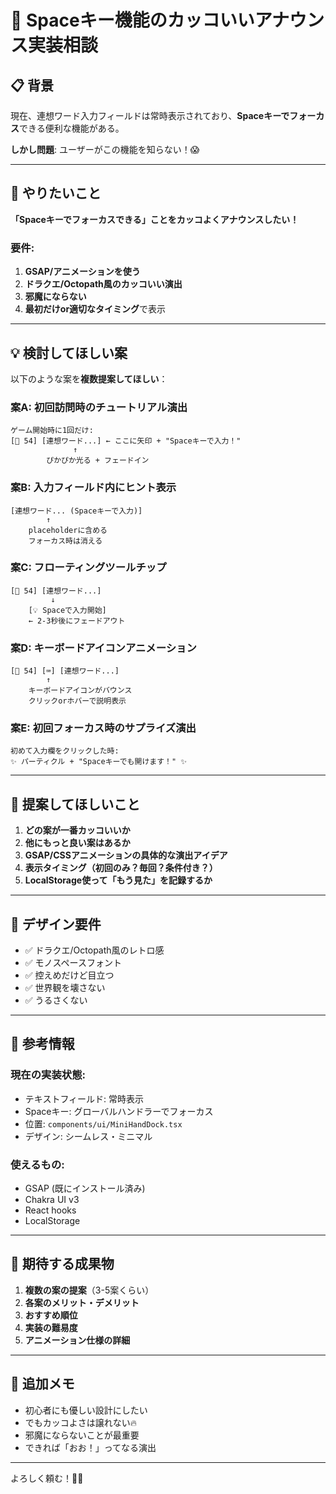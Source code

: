 # 🎯 Spaceキー機能のカッコいいアナウンス実装相談

## 📋 **背景**

現在、連想ワード入力フィールドは常時表示されており、**Spaceキーでフォーカス**できる便利な機能がある。

**しかし問題**: ユーザーがこの機能を知らない！😱

---

## 🎨 **やりたいこと**

**「Spaceキーでフォーカスできる」ことをカッコよくアナウンスしたい！**

### 要件:
1. **GSAP/アニメーションを使う**
2. **ドラクエ/Octopath風のカッコいい演出**
3. **邪魔にならない**
4. **最初だけor適切なタイミング**で表示

---

## 💡 **検討してほしい案**

以下のような案を**複数提案してほしい**：

### 案A: 初回訪問時のチュートリアル演出
```
ゲーム開始時に1回だけ:
[💎 54] [連想ワード...] ← ここに矢印 + "Spaceキーで入力！"
              ↑
        ぴかぴか光る + フェードイン
```

### 案B: 入力フィールド内にヒント表示
```
[連想ワード... (Spaceキーで入力)]
        ↑
    placeholderに含める
    フォーカス時は消える
```

### 案C: フローティングツールチップ
```
[💎 54] [連想ワード...]
         ↓
    [💡 Spaceで入力開始]
    ← 2-3秒後にフェードアウト
```

### 案D: キーボードアイコンアニメーション
```
[💎 54] [⌨️] [連想ワード...]
        ↑
    キーボードアイコンがバウンス
    クリックorホバーで説明表示
```

### 案E: 初回フォーカス時のサプライズ演出
```
初めて入力欄をクリックした時:
✨ パーティクル + "Spaceキーでも開けます！" ✨
```

---

## 🎯 **提案してほしいこと**

1. **どの案が一番カッコいいか**
2. **他にもっと良い案はあるか**
3. **GSAP/CSSアニメーションの具体的な演出アイデア**
4. **表示タイミング（初回のみ？毎回？条件付き？）**
5. **LocalStorage使って「もう見た」を記録するか**

---

## 🎨 **デザイン要件**

- ✅ ドラクエ/Octopath風のレトロ感
- ✅ モノスペースフォント
- ✅ 控えめだけど目立つ
- ✅ 世界観を壊さない
- ✅ うるさくない

---

## 📝 **参考情報**

### 現在の実装状態:
- テキストフィールド: 常時表示
- Spaceキー: グローバルハンドラーでフォーカス
- 位置: `components/ui/MiniHandDock.tsx`
- デザイン: シームレス・ミニマル

### 使えるもの:
- GSAP (既にインストール済み)
- Chakra UI v3
- React hooks
- LocalStorage

---

## 🚀 **期待する成果物**

1. **複数の案の提案**（3-5案くらい）
2. **各案のメリット・デメリット**
3. **おすすめ順位**
4. **実装の難易度**
5. **アニメーション仕様の詳細**

---

## 💬 **追加メモ**

- 初心者にも優しい設計にしたい
- でもカッコよさは譲れない🔥
- 邪魔にならないことが最重要
- できれば「おお！」ってなる演出

---

よろしく頼む！💪✨
